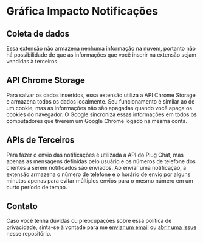 # Gráfica Impacto Notificações

## Coleta de dados
Essa extensão não armazena nenhuma informação na nuvem, portanto não há possibilidade de que as informações que você inserir na extensão sejam vendidas à terceiros.

## API Chrome Storage
Para salvar os dados inseridos, essa extensão utiliza a API Chrome Storage e armazena todos os dados localmente. Seu funcionamento é similar ao de um cookie, mas as informações não são apagadas quando você apaga os cookies do navegador.
O Google sincroniza essas informações em todos os computadores que tiverem um Google Chrome logado na mesma conta.

## APIs de Terceiros
Para fazer o envio das notificações é utilizada a API do Plug Chat, mas apenas as mensagens definidas pelo usuário e os números de telefone dos clientes a serem notificados são enviados. Ao enviar uma notificação, a extensão armazena o número de telefone e o horário de envio por alguns minutos apenas para evitar múltiplos envios para o mesmo número em um curto período de tempo.

## Contato
Caso você tenha dúvidas ou preocupações sobre essa política de privacidade, sinta-se à vontade para me [enviar um email](mailto:filipegduarte@gmail.com) ou [abrir uma issue](https://github.com/filgduarte/impacto-notificacoes/issues/new) nesse repositório.